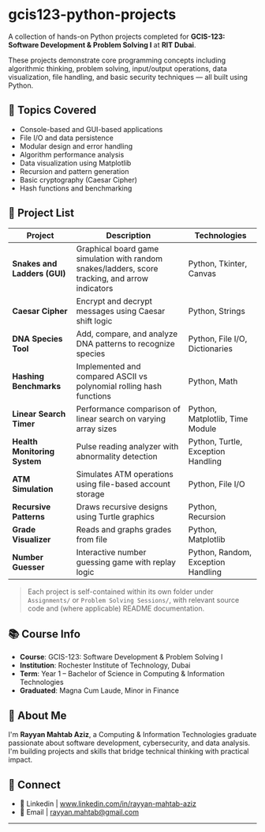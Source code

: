 # gcis123-python-projects

A collection of hands-on Python projects completed for **GCIS-123: Software Development & Problem Solving I** at **RIT Dubai**.

These projects demonstrate core programming concepts including algorithmic thinking, problem solving, input/output operations, data visualization, file handling, and basic security techniques — all built using Python.

## 🧠 Topics Covered
- Console-based and GUI-based applications
- File I/O and data persistence
- Modular design and error handling
- Algorithm performance analysis
- Data visualization using Matplotlib
- Recursion and pattern generation
- Basic cryptography (Caesar Cipher)
- Hash functions and benchmarking

## 📁 Project List

| Project | Description | Technologies |
|--------|-------------|--------------|
| **Snakes and Ladders (GUI)** | Graphical board game simulation with random snakes/ladders, score tracking, and arrow indicators | Python, Tkinter, Canvas |
| **Caesar Cipher** | Encrypt and decrypt messages using Caesar shift logic | Python, Strings |
| **DNA Species Tool** | Add, compare, and analyze DNA patterns to recognize species | Python, File I/O, Dictionaries |
| **Hashing Benchmarks** | Implemented and compared ASCII vs polynomial rolling hash functions | Python, Math |
| **Linear Search Timer** | Performance comparison of linear search on varying array sizes | Python, Matplotlib, Time Module |
| **Health Monitoring System** | Pulse reading analyzer with abnormality detection | Python, Turtle, Exception Handling |
| **ATM Simulation** | Simulates ATM operations using file-based account storage | Python, File I/O |
| **Recursive Patterns** | Draws recursive designs using Turtle graphics | Python, Recursion |
| **Grade Visualizer** | Reads and graphs grades from file | Python, Matplotlib |
| **Number Guesser** | Interactive number guessing game with replay logic | Python, Random, Exception Handling |

> Each project is self-contained within its own folder under `Assignments/` or `Problem Solving Sessions/`, with relevant source code and (where applicable) README documentation.

## 📚 Course Info
- **Course**: GCIS-123: Software Development & Problem Solving I  
- **Institution**: Rochester Institute of Technology, Dubai  
- **Term**: Year 1 – Bachelor of Science in Computing & Information Technologies  
- **Graduated**: Magna Cum Laude, Minor in Finance

## 💼 About Me

I'm **Rayyan Mahtab Aziz**, a Computing & Information Technologies graduate passionate about software development, cybersecurity, and data analysis. I'm building projects and skills that bridge technical thinking with practical impact.

## 🔗 Connect

- 📧 Linkedin | www.linkedin.com/in/rayyan-mahtab-aziz
- 📧 Email | rayyan.mahtab@gmail.com

---

